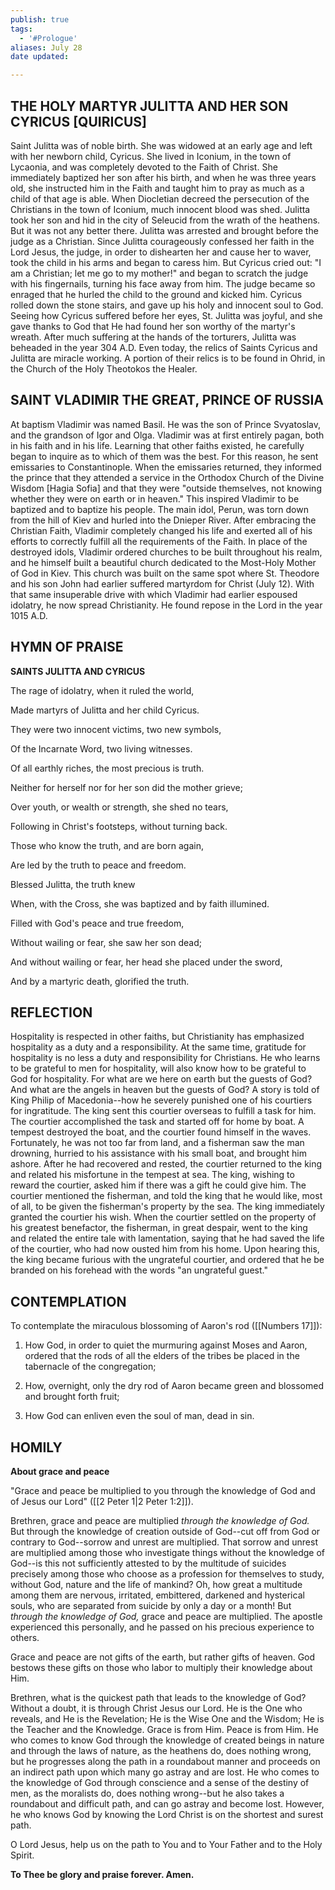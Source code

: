```yaml
---
publish: true
tags:
  - '#Prologue'
aliases: July 28
date updated:

---
```


## THE HOLY MARTYR JULITTA AND HER SON CYRICUS [QUIRICUS]

Saint Julitta was of noble birth. She was widowed at an early age and left with her newborn child, Cyricus. She lived in Iconium, in the town of Lycaonia, and was completely devoted to the Faith of Christ. She immediately baptized her son after his birth, and when he was three years old, she instructed him in the Faith and taught him to pray as much as a child of that age is able. When Diocletian decreed the persecution of the Christians in the town of Iconium, much innocent blood was shed. Julitta took her son and hid in the city of Seleucid from the wrath of the heathens. But it was not any better there. Julitta was arrested and brought before the judge as a Christian. Since Julitta courageously confessed her faith in the Lord Jesus, the judge, in order to dishearten her and cause her to waver, took the child in his arms and began to caress him. But Cyricus cried out: "I am a Christian; let me go to my mother!" and began to scratch the judge with his fingernails, turning his face away from him. The judge became so enraged that he hurled the child to the ground and kicked him. Cyricus rolled down the stone stairs, and gave up his holy and innocent soul to God. Seeing how Cyricus suffered before her eyes, St. Julitta was joyful, and she gave thanks to God that He had found her son worthy of the martyr's wreath. After much suffering at the hands of the torturers, Julitta was beheaded in the year 304 A.D. Even today, the relics of Saints Cyricus and Julitta are miracle working. A portion of their relics is to be found in Ohrid, in the Church of the Holy Theotokos the Healer.

## SAINT VLADIMIR THE GREAT, PRINCE OF RUSSIA

At baptism Vladimir was named Basil. He was the son of Prince Svyatoslav, and the grandson of Igor and Olga. Vladimir was at first entirely pagan, both in his faith and in his life. Learning that other faiths existed, he carefully began to inquire as to which of them was the best. For this reason, he sent emissaries to Constantinople. When the emissaries returned, they informed the prince that they attended a service in the Orthodox Church of the Divine Wisdom [Hagia Sofia] and that they were "outside themselves, not knowing whether they were on earth or in heaven." This inspired Vladimir to be baptized and to baptize his people. The main idol, Perun, was torn down from the hill of Kiev and hurled into the Dnieper River. After embracing the Christian Faith, Vladimir completely changed his life and exerted all of his efforts to correctly fulfill all the requirements of the Faith. In place of the destroyed idols, Vladimir ordered churches to be built throughout his realm, and he himself built a beautiful church dedicated to the Most-Holy Mother of God in Kiev. This church was built on the same spot where St. Theodore and his son John had earlier suffered martyrdom for Christ (July 12). With that same insuperable drive with which Vladimir had earlier espoused idolatry, he now spread Christianity. He found repose in the Lord in the year 1015 A.D.

## HYMN OF PRAISE

**SAINTS JULITTA AND CYRICUS**

The rage of idolatry, when it ruled the world,

Made martyrs of Julitta and her child Cyricus.

They were two innocent victims, two new symbols,

Of the Incarnate Word, two living witnesses.

Of all earthly riches, the most precious is truth.

Neither for herself nor for her son did the mother grieve;

Over youth, or wealth or strength, she shed no tears,

Following in Christ's footsteps, without turning back.

Those who know the truth, and are born again,

Are led by the truth to peace and freedom.

Blessed Julitta, the truth knew

When, with the Cross, she was baptized and by faith illumined.

Filled with God's peace and true freedom,

Without wailing or fear, she saw her son dead;

And without wailing or fear, her head she placed under the sword,

And by a martyric death, glorified the truth.

## REFLECTION

Hospitality is respected in other faiths, but Christianity has emphasized hospitality as a duty and a responsibility. At the same time, gratitude for hospitality is no less a duty and responsibility for Christians. He who learns to be grateful to men for hospitality, will also know how to be grateful to God for hospitality. For what are we here on earth but the guests of God? And what are the angels in heaven but the guests of God? A story is told of King Philip of Macedonia--how he severely punished one of his courtiers for ingratitude. The king sent this courtier overseas to fulfill a task for him. The courtier accomplished the task and started off for home by boat. A tempest destroyed the boat, and the courtier found himself in the waves. Fortunately, he was not too far from land, and a fisherman saw the man drowning, hurried to his assistance with his small boat, and brought him ashore. After he had recovered and rested, the courtier returned to the king and related his misfortune in the tempest at sea. The king, wishing to reward the courtier, asked him if there was a gift he could give him. The courtier mentioned the fisherman, and told the king that he would like, most of all, to be given the fisherman's property by the sea. The king immediately granted the courtier his wish. When the courtier settled on the property of his greatest benefactor, the fisherman, in great despair, went to the king and related the entire tale with lamentation, saying that he had saved the life of the courtier, who had now ousted him from his home. Upon hearing this, the king became furious with the ungrateful courtier, and ordered that he be branded on his forehead with the words "an ungrateful guest."

## CONTEMPLATION

To contemplate the miraculous blossoming of Aaron's rod ([[Numbers 17]]):

1.  How God, in order to quiet the murmuring against Moses and Aaron, ordered that the rods of all the elders of the tribes be placed in the tabernacle of the congregation;

1.  How, overnight, only the dry rod of Aaron became green and blossomed and brought forth fruit;

1.  How God can enliven even the soul of man, dead in sin.

## HOMILY

**About grace and peace**

"Grace and peace be multiplied to you through the knowledge of God and of Jesus our Lord" ([[2 Peter 1|2 Peter 1:2]]).

Brethren, grace and peace are multiplied *through the knowledge of God.* But through the knowledge of creation outside of God--cut off from God or contrary to God--sorrow and unrest are multiplied. That sorrow and unrest are multiplied among those who investigate things without the knowledge of God--is this not sufficiently attested to by the multitude of suicides precisely among those who choose as a profession for themselves to study, without God, nature and the life of mankind? Oh, how great a multitude among them are nervous, irritated, embittered, darkened and hysterical souls, who are separated from suicide by only a day or a month! But _through the knowledge of God,_ grace and peace are multiplied. The apostle experienced this personally, and he passed on his precious experience to others.

Grace and peace are not gifts of the earth, but rather gifts of heaven. God bestows these gifts on those who labor to multiply their knowledge about Him.

Brethren, what is the quickest path that leads to the knowledge of God? Without a doubt, it is through Christ Jesus our Lord. He is the One who reveals, and He is the Revelation; He is the Wise One and the Wisdom; He is the Teacher and the Knowledge. Grace is from Him. Peace is from Him. He who comes to know God through the knowledge of created beings in nature and through the laws of nature, as the heathens do, does nothing wrong, but he progresses along the path in a roundabout manner and proceeds on an indirect path upon which many go astray and are lost. He who comes to the knowledge of God through conscience and a sense of the destiny of men, as the moralists do, does nothing wrong--but he also takes a roundabout and difficult path, and can go astray and become lost. However, he who knows God by knowing the Lord Christ is on the shortest and surest path.

O Lord Jesus, help us on the path to You and to Your Father and to the Holy Spirit.

**To Thee be glory and praise forever. Amen.**
